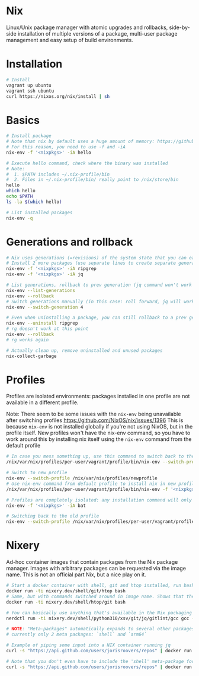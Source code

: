 # Nix

Linux/Unix package manager with atomic upgrades and rollbacks, side-by-side installation of multiple versions of a package, multi-user package management and easy setup of build environments.

# Installation
```sh
# Install
vagrant up ubuntu
vagrant ssh ubuntu
curl https://nixos.org/nix/install | sh
```

# Basics
```sh
# Install package
# Note that nix by default uses a huge amount of memory: https://github.com/NixOS/nix/issues/1910
# For this reason, you need to use -f and -iA
nix-env -f '<nixpkgs>' -iA hello

# Execute hello command, check where the binary was installed
# Note:
#  1. $PATH includes ~/.nix-profile/bin
#  2. Files in ~/.nix-profile/bin/ really point to /nix/store/bin
hello
which hello
echo $PATH
ls -la $(which hello)

# List installed packages
nix-env -q
```

# Generations and rollback
```sh
# Nix uses generations (=revisions) of the system state that you can easily switch between
# Install 2 more packages (use separate lines to create separate generations)
nix-env -f '<nixpkgs>' -iA ripgrep
nix-env -f '<nixpkgs>' -iA jq

# List generations, rollback to prev generation (jq command won't work anymore)
nix-env --list-generations
nix-env --rollback
# Switch generations manually (in this case: roll forward, jq will work again)
nix-env --switch-generation 4

# Even when uninstalling a package, you can still rollback to a prev generation that does have it
nix-env --uninstall ripgrep
# rg doesn't work at this point
nix-env --rollback
# rg works again

# Actually clean up, remove uninstalled and unused packages
nix-collect-garbage
```

# Profiles

Profiles are isolated environments: packages installed in one profile are not available in a different profile.

Note: There seem to be some issues with the `nix-env` being unavailable after switching profiles
https://github.com/NixOS/nix/issues/1396
This is because `nix-env` is not installed globally if you're not using NixOS, but in the profile itself.
New profiles won't have the nix-env command, so you have to work around this by installing nix itself using the
`nix-env` command from the default profile


```sh
# In case you mess something up, use this command to switch back to the default profile
/nix/var/nix/profiles/per-user/vagrant/profile/bin/nix-env --switch-profile /nix/var/nix/profiles/per-user/vagrant/profile

# Switch to new profile
nix-env --switch-profile /nix/var/nix/profiles/newprofile
# Use nix-env command from default profile to install nix in new profile
/nix/var/nix/profiles/per-user/vagrant/profile/bin/nix-env -f '<nixpkgs>' -iA nix

# Profiles are completely isolated: any installation command will only affect the current profile
nix-env -f '<nixpkgs>' -iA bat

# Switching back to the old profile
nix-env --switch-profile /nix/var/nix/profiles/per-user/vagrant/profile
```


# Nixery
Ad-hoc container images that contain packages from the Nix package manager.
Images with arbitrary packages can be requested via the image name.
This is not an official part Nix, but a nice play on it.

```sh
# Start a docker container with shell, git and htop installed, run bash command
docker run -ti nixery.dev/shell/git/htop bash
# Same, but with commands switched around in image name. Shows that the order doesn't matter, same result
docker run -ti nixery.dev/shell/htop/git bash

# You can basically use anything that's available in the Nix packaging system
nerdctl run -ti nixery.dev/shell/python310/xsv/git/jq/gitlint/gcc gcc --version

# NOTE: "Meta-packages" automatically expands to several other packages and MUST be put first in the path name.
# currently only 2 meta packages: `shell` and `arm64`

# Example of piping some input into a NIX container running jq
curl -s "https://api.github.com/users/jorisroovers/repos" | docker run -i nixery.dev/shell/jq jq -r ".[].name "

# Note that you don't even have to include the 'shell' meta-package for many things to work:
curl -s "https://api.github.com/users/jorisroovers/repos" | docker run -i nixery.dev/jq jq ".[].name "
```